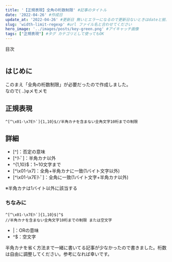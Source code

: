 ```yaml
---
title: '【正規表現】全角の桁数制限' #記事のタイトル
date: '2022-04-26' #作成日
update_at: '2022-04-26' #更新日 無いとエラーになるので更新日ないときはdateと揃えてください。
slug: 'width-limit-regexp' #url ファイル名と合わせてください
hero_image: '../images/posts/key-green.png' #アイキャッチ画像
tags: ["正規表現"] #タグ カテゴリとして使ってもOK
---
```


<div class="toc-title">目次</div>

```toc
```


はじめに
----

このまえ「全角の桁数制限」が必要だったので作成しました。  
なので( ..)φメモメモ

正規表現
----

```regexp:title=regexp
^[^\x01-\x7Eｦ-ﾟ]{1,10}$//半角カナを含まない全角文字10桁までの制限
```

詳細
--

- \[^\]：否定の意味
- \[^ｦ-ﾟ\]：半角カナ以外
- ^{1,10}$：1~10文字まで
- \[^\\x01-\\x7\]：全角+半角カナに一致(1バイト文字以外)
- \[^\\x01-\\x7Eｦ-ﾟ\]：全角に一致(1バイト文字+半角カナ以外)

※半角カナは1バイト以外に該当する

### ちなみに

```regexp:title=regexp
^[^\x01-\x7Eｦ-ﾟ]{1,10}$|^$
//半角カナを含まない全角文字10桁までの制限 または空文字
```
- |：ORの意味
- ^$：空文字

<div class="balloon">
  <div class="icon"></div>
  <div class="talk">
  半角カナを省く方法まで一緒に書いてる記事が少なかったので書きました。桁数は自由に調整してください。参考になれば幸いです。
  </div>
</div>
